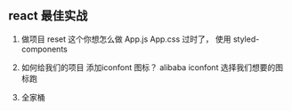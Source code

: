 ## react 最佳实战
1. 做项目 reset 这个你想怎么做
  App.js   App.css 过时了，  使用 styled-components

2. 如何给我们的项目 添加iconfont 图标？
   alibaba iconfont 选择我们想要的图标跑


3. 全家桶